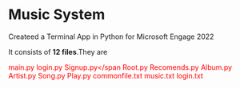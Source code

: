 # Music System
Createed a Terminal App in Python for Microsoft Engage 2022


It consists of **12 files**.They are 

  <span style="color:red">main.py</span>
  <span style="color:red">login.py</span>
  <span style="color:red">Signup.py</span
  <span style="color:red">Root.py</span>
  <span style="color:red">Recomends.py</span>
  <span style="color:red">Album.py</span>
  <span style="color:red">Artist.py</span>
  <span style="color:red">Song.py</span>
  <span style="color:red">Play.py</span>
  <span style="color:red">commonfile.txt</span>
  <span style="color:red">music.txt</span>
  <span style="color:red">login.txt</span>
